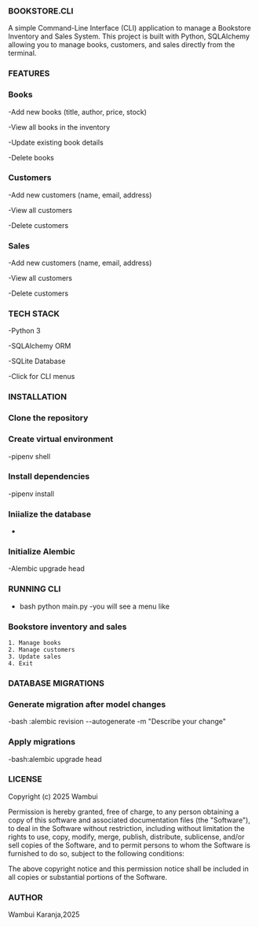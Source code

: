    
### BOOKSTORE.CLI
 A simple Command-Line Interface (CLI) application to manage a Bookstore Inventory and Sales System.
 This project is built with Python, SQLAlchemy allowing you to manage books, customers, and sales directly from the terminal.

### FEATURES
### Books
  -Add new books (title, author, price, stock)

  -View all books in the inventory

  -Update existing book details

  -Delete books

### Customers
  -Add new customers (name, email, address)

  -View all customers

  -Delete customers 

### Sales
  -Add new customers (name, email, address)

  -View all customers

  -Delete customers 

### TECH STACK
  -Python 3

  -SQLAlchemy ORM

  -SQLite Database

  -Click for CLI menus 

### INSTALLATION
### Clone the repository

### Create virtual environment
  -pipenv shell
### Install dependencies
  -pipenv install
### Iniialize the database
  -
### Initialize Alembic
  -Alembic upgrade head  


### RUNNING CLI
  - bash python main.py
  -you will see a menu like

   ### Bookstore inventory and sales
    1. Manage books
    2. Manage customers
    3. Update sales
    4. Exit

### DATABASE MIGRATIONS
  ### Generate migration after model changes
   -bash :alembic revision --autogenerate -m "Describe your change"
   ### Apply migrations
   -bash:alembic upgrade head


### LICENSE
  
 Copyright (c) 2025 Wambui

 Permission is hereby granted, free of charge, to any person obtaining a copy
 of this software and associated documentation files (the "Software"), to deal
 in the Software without restriction, including without limitation the rights
 to use, copy, modify, merge, publish, distribute, sublicense, and/or sell
 copies of the Software, and to permit persons to whom the Software is
 furnished to do so, subject to the following conditions:

 The above copyright notice and this permission notice shall be included in all
 copies or substantial portions of the Software.

### AUTHOR
Wambui Karanja,2025 







